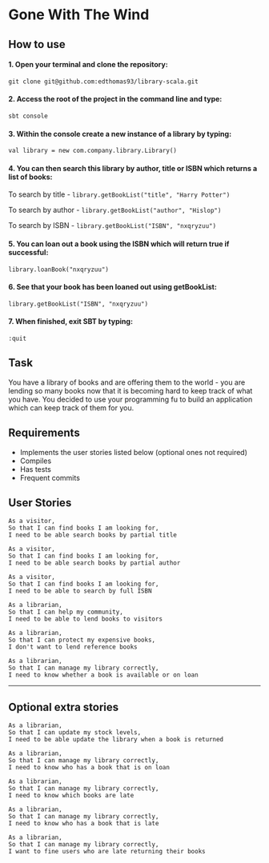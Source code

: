 # Gone With The Wind

## How to use

#### 1. Open your terminal and clone the repository:
`git clone git@github.com:edthomas93/library-scala.git`

#### 2. Access the root of the project in the command line and type:
`sbt console`

#### 3. Within the console create a new instance of a library by typing:
`val library = new com.company.library.Library()`

#### 4. You can then search this library by author, title or ISBN which returns a list of books:
To search by title - `library.getBookList("title", "Harry Potter")`

To search by author - `library.getBookList("author", "Hislop")`

To search by ISBN - `library.getBookList("ISBN", "nxqryzuu")`

#### 5. You can loan out a book using the ISBN which will return true if successful:
`library.loanBook("nxqryzuu")`

#### 6. See that your book has been loaned out using getBookList:
`library.getBookList("ISBN", "nxqryzuu")`

#### 7. When finished, exit SBT by typing:
`:quit`

## Task

You have a library of books and are offering them to the world - you are lending so many books now that it is becoming hard to keep track of what you have.  You decided to use your programming fu to build an application which can keep track of them for you.


## Requirements

* Implements the user stories listed below (optional ones not required)
* Compiles
* Has tests
* Frequent commits

## User Stories

```text
As a visitor,
So that I can find books I am looking for,
I need to be able search books by partial title
```

```text
As a visitor,
So that I can find books I am looking for,
I need to be able search books by partial author
```

```text
As a visitor,
So that I can find books I am looking for,
I need to be able to search by full ISBN
```

```text
As a librarian,
So that I can help my community,
I need to be able to lend books to visitors
```

```text
As a librarian,
So that I can protect my expensive books,
I don't want to lend reference books
```

```text
As a librarian,
So that I can manage my library correctly,
I need to know whether a book is available or on loan
```

---

## Optional extra stories

```text
As a librarian,
So that I can update my stock levels,
I need to be able update the library when a book is returned 
```

```text
As a librarian,
So that I can manage my library correctly,
I need to know who has a book that is on loan
```

```text
As a librarian,
So that I can manage my library correctly,
I need to know which books are late
```

```text
As a librarian,
So that I can manage my library correctly,
I need to know who has a book that is late
```

```text
As a librarian,
So that I can manage my library correctly,
I want to fine users who are late returning their books

```


